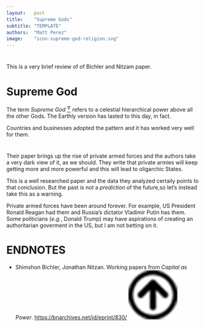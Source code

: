 ```yaml
---
layout:   post
title:    "Supreme Gods"
subtitle: "TEMPLATE"
authors:  "Matt Perez"
image:    "icon-supreme-god-religion.svg"
---
```


<div style='display:none; '>
 <p>It started with Zoroastrian, in Persia. He probably wanted to appeal to the Kings and Queens of his time (or he wanted to be the Persian pope).</p>
</div>

<h1></h1>
 <p>This is a very brief review of of Bichler and Nitzam paper.</p>

<h1>Supreme God</h1>
 <p>The term <em>Supreme God</em> <a href='#en01'><sup id='bm01'>&hairsp;&nabla;&hairsp;</sup></a> refers to a celestial hierarchical power above all the other Gods. The Earthly version has lasted to this day, in fact.</p>
 <p>Countries and businesses adopted the pattern and it has worked very well for them.</p>

<h1></h1>
 <p>Their paper brings up the rise of private armed forces and the authors take a very dark view of it, as we should. They write that private armies will keep getting more and more powerful and this will lead to oligarchic States.</p>
 <p>This is a well researched paper and the data they analyzed certaily points to that conclusion. But the past is not a <em>prediction</em> of the future,so let&rsquo;s instead take this as a warning.</p>
 <p>Private armed forces have been around forever. For example, US President Ronald Reagan had them and Russia&rsquo;s dictator Vladimir Putin has them. Some politicians (<em>e.g.</em>, Donald Trump) may have aspirations of creating an authoritarian goverment in the US, but I am not betting on it.</p>

<h1 class="_section">ENDNOTES</h1>
 <ul>
  <li id="en01">
   <p class="_list-item">
    Shimshon Bichler, Jonathan Nitzan.
    Working papers from <em>Capital as Power</em>.
    <a href="https://bnarchives.net/id/eprint/830/" target="_blank">https://bnarchives.net/id/eprint/830/</a>
    <a class="_uparrow" href="#bm01"><img src="/assets/img/arrow-up-icon.png"></a>
   </p>
  </li>
 </ul>